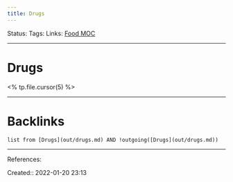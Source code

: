 ```yaml
---
title: Drugs
---
```

Status: 
Tags: 
Links: [Food MOC](out/food-moc.md)
___
# Drugs
<% tp.file.cursor(5) %>
___
# Backlinks
```dataview
list from [Drugs](out/drugs.md) AND !outgoing([Drugs](out/drugs.md))
```
___
References:

Created:: 2022-01-20 23:13

